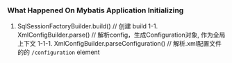 ### What Happened On Mybatis Application Initializing 

1. SqlSessionFactoryBuilder.build() // 创建 build 
1-1. XmlConfigBuilder.parse() // 解析config，生成Configuration对象, 作为全局上下文
1-1-1. XmlConfigBuilder.parseConfiguration()  // 解析.xml配置文件的的 `/configuration` element



